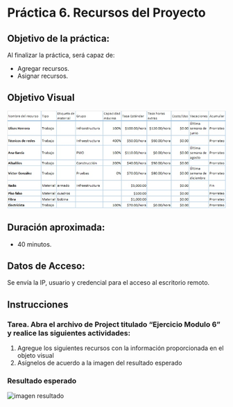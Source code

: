 # Práctica 6. Recursos del Proyecto

## Objetivo de la práctica:
Al finalizar la práctica, será capaz de:
- Agregar recursos.
- Asignar recursos.

## Objetivo Visual 

![diagrama1](../images/6.3.jpg)

## Duración aproximada:
- 40 minutos.

## Datos de Acceso:
Se envía la IP, usuario y credencial para el acceso al escritorio remoto.

## Instrucciones 
<!-- Proporciona pasos detallados sobre cómo configurar y administrar sistemas, implementar soluciones de software, realizar pruebas de seguridad, o cualquier otro escenario práctico relevante para el campo de la tecnología de la información -->
### Tarea. Abra el archivo de Project titulado “Ejercicio Modulo 6” y realice las siguientes actividades:
1.	Agregue los siguientes recursos con la información proporcionada en el objeto visual
2.	Asígnelos de acuerdo a la imagen del resultado esperado

### Resultado esperado

![imagen resultado](../images/6.2.jpg)


